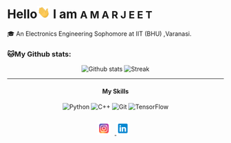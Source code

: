 
# Hello<img src="Hi.gif" width=30px alt="Hi_GIF"> I am <small>A M A R J E E T</small></a>

🎓 An Electronics Engineering Sophomore at IIT (BHU) ,Varanasi.
 <br>
 
 ###  🐱My Github stats:
<div align="center">
    <img src="https://github-readme-stats.vercel.app/api?username=amarkeshri28&show_icons=true&theme=tokyonight"alt="Github stats" width=45%>
    <img src="https://github-readme-streak-stats.herokuapp.com/?user=amarkeshri28&theme=tokyonight" alt="Streak" width=45%>
    <br>
</div>
<hr><div align="center">
    	<h4>My Skills</h4>
    	<img alt="Python" src="https://img.shields.io/badge/python%20-%2314354C.svg?&style=for-the-badge&logo=python&logoColor=white"/>
        <img alt="C++" src="https://img.shields.io/badge/c++%20-%2300599C.svg?&style=for-the-badge&logo=c%2B%2B&ogoColor=white"/>
    	<img alt="Git" src="https://img.shields.io/badge/git%20-%23F05033.svg?&style=for-the-badge&logo=git&logoColor=white"/>
		<img alt="TensorFlow" src="https://img.shields.io/badge/TensorFlow%20-%23FF6F00.svg?&style=for-the-badge&logo=TensorFlow&logoColor=white"/>
</div><br>


<div align="center" style="padding-top:10px;">
<a href="https://www.instagram.com/amar_keshri28/">
<img src="instagram.png" width=30px style="padding-right:10px;">
</a>
<a href="https://www.linkedin.com/in/amarjeet-keshri-3712b01b2/">
<img src="linkedin.png" width=30px style="padding-right:10px;">
</a>
</div>



